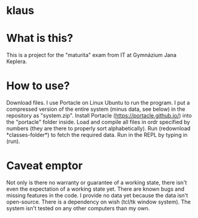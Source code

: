 # klaus

# What is this?

This is a project for the "maturita" exam from IT at Gymnázium Jana Keplera.

# How to use?

Download files. I use Portacle on Linux Ubuntu to run the program. I put a compressed version of the entire system (minus data, see below) in the repository as "system.zip". Install Portacle (https://portacle.github.io/) into the "portacle" folder inside. Load and compile all files in ordr specified by numbers (they are there to properly sort alphabetically). Run (redownload \*classes-folder\*) to fetch the required data. Run in the REPL by typing in (run).

# Caveat emptor

Not only is there no warranty or guarantee of a working state, there isn't even the expectation of a working state yet. There are known bugs and missing features in the code. I provide no data yet because the data isn't open-source. There is a dependency on wish (tcl/tk window system). The system isn't tested on any other computers than my own.
